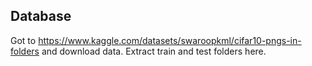 ## Database

Got to https://www.kaggle.com/datasets/swaroopkml/cifar10-pngs-in-folders and download data.
Extract train and test folders here.